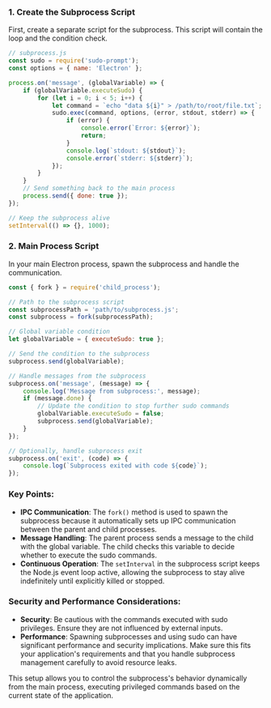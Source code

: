 



### 1. Create the Subprocess Script

First, create a separate script for the subprocess. This script will contain the loop and the condition check.

```javascript
// subprocess.js
const sudo = require('sudo-prompt');
const options = { name: 'Electron' };

process.on('message', (globalVariable) => {
    if (globalVariable.executeSudo) {
        for (let i = 0; i < 5; i++) {
            let command = `echo "data ${i}" > /path/to/root/file.txt`;
            sudo.exec(command, options, (error, stdout, stderr) => {
                if (error) {
                    console.error(`Error: ${error}`);
                    return;
                }
                console.log(`stdout: ${stdout}`);
                console.error(`stderr: ${stderr}`);
            });
        }
    }
    // Send something back to the main process
    process.send({ done: true });
});

// Keep the subprocess alive
setInterval(() => {}, 1000);
```

### 2. Main Process Script

In your main Electron process, spawn the subprocess and handle the communication.

```javascript
const { fork } = require('child_process');

// Path to the subprocess script
const subprocessPath = 'path/to/subprocess.js';
const subprocess = fork(subprocessPath);

// Global variable condition
let globalVariable = { executeSudo: true };

// Send the condition to the subprocess
subprocess.send(globalVariable);

// Handle messages from the subprocess
subprocess.on('message', (message) => {
    console.log('Message from subprocess:', message);
    if (message.done) {
        // Update the condition to stop further sudo commands
        globalVariable.executeSudo = false;
        subprocess.send(globalVariable);
    }
});

// Optionally, handle subprocess exit
subprocess.on('exit', (code) => {
    console.log(`Subprocess exited with code ${code}`);
});
```

### Key Points:

- **IPC Communication**: The `fork()` method is used to spawn the subprocess because it automatically sets up IPC communication between the parent and child processes.
- **Message Handling**: The parent process sends a message to the child with the global variable. The child checks this variable to decide whether to execute the sudo commands.
- **Continuous Operation**: The `setInterval` in the subprocess script keeps the Node.js event loop active, allowing the subprocess to stay alive indefinitely until explicitly killed or stopped.

### Security and Performance Considerations:

- **Security**: Be cautious with the commands executed with sudo privileges. Ensure they are not influenced by external inputs.
- **Performance**: Spawning subprocesses and using sudo can have significant performance and security implications. Make sure this fits your application's requirements and that you handle subprocess management carefully to avoid resource leaks.

This setup allows you to control the subprocess's behavior dynamically from the main process, executing privileged commands based on the current state of the application.
